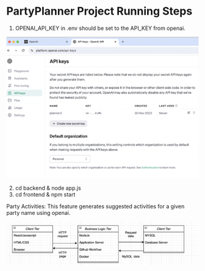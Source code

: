 # PartyPlanner Project Running Steps

1. OPENAI_API_KEY in .env should be set to the API_KEY from openai. 

![API KEY](apikeygeneration.png "API Key generation")

2. cd backend & node app.js
3. cd frontend & npm start

Party Activities: This feature generates suggested activities for a given party name using openai.

![Activities](architecture.png "Activities Page")


